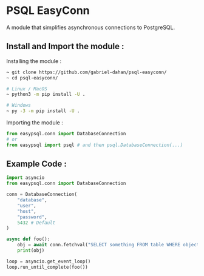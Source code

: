 # PSQL EasyConn
A module that simplifies asynchronous connections to PostgreSQL.

## Install and Import the module :

Installing the module :
```bash
~ git clone https://github.com/gabriel-dahan/psql-easyconn/
~ cd psql-easyconn/

# Linux / MacOS
~ python3 -m pip install -U .

# Windows 
~ py -3 -m pip install -U .
```
Importing the module :
```python
from easypsql.conn import DatabaseConnection
# or
from easypsql import psql # and then psql.DatabaseConnection(...)
```

## Example Code :
```python
import asyncio
from easypsql.conn import DatabaseConnection

conn = DatabaseConnection(
    "database", 
    "user", 
    "host", 
    "password",
    5432 # Default
)

async def foo():
    obj = await conn.fetchval("SELECT something FROM table WHERE object = $1;", object)
    print(obj)

loop = asyncio.get_event_loop()
loop.run_until_complete(foo())
```